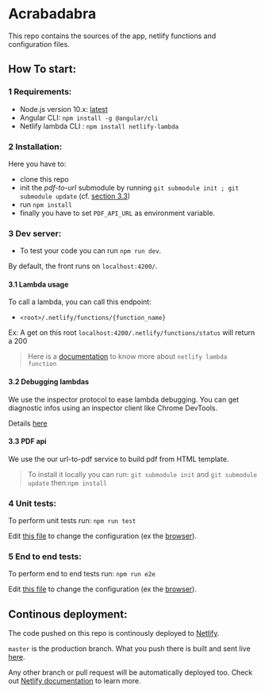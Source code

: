 # Acrabadabra

This repo contains the sources of the app, netlify functions and configuration files.

## How To start:

### 1 Requirements:

* Node.js version 10.x: [latest](https://nodejs.org/en/download/current/)
* Angular CLI: `npm install -g @angular/cli`
* Netlify lambda CLI : `npm install netlify-lambda`
    
### 2 Installation:

Here you have to:
* clone this repo
* init the _pdf-to-url_ submodule by running `git submodule init ; git submodule update` (cf. [section 3.3](#3.3-pdf-api))
* run `npm install`
* finally you have to set `PDF_API_URL` as environment variable.
    
### 3 Dev server:

* To test your code you can run `npm run dev`.
   
 By default, the front runs on `localhost:4200/`.

#### 3.1 Lambda usage

To call a lambda, you can call this endpoint:
- `<root>/.netlify/functions/{function_name}`

Ex: A get on this root `localhost:4200/.netlify/functions/status` will return a 200

> Here is a [documentation](https://www.netlify.com/docs/functions/#javascript-lambda-functions) to know more about `netlify lambda function`

#### 3.2 Debugging lambdas

We use the inspector protocol to ease lambda debugging. You can get diagnostic infos using an inspector client like Chrome DevTools.

Details [here](https://nodejs.org/en/docs/guides/debugging-getting-started/)

#### 3.3 PDF api

We use the our url-to-pdf service to build pdf from HTML template.
> To install it locally you can run: `git submodule init` and `git submodule update` then:`npm install`

### 4 Unit tests:

 To perform unit tests run:
    `npm run test`

Edit [this file](https://github.com/Iteatime/Acrabadabra/blob/master/src/karma.conf.js) to change the configuration
(ex the [browser](https://karma-runner.github.io/3.0/config/browsers.html)).

### 5 End to end tests:

 To perform end to end tests run:
    `npm run e2e`

Edit [this file](https://github.com/Iteatime/Acrabadabra/blob/master/e2e/protractor.conf.js) to change the configuration
(ex the [browser](https://github.com/angular/protractor/blob/master/docs/browser-setup.md)).

## Continous deployment:

The code pushed on this repo is continously deployed to [Netlify](https://www.netlify.com/).

`master` is the production branch. What you push there is built and sent live [here](https://acrabadabra.netlify.com/).

Any other branch or pull request will be automatically deployed too. Check out [Netlify documentation](https://www.netlify.com/docs/continuous-deployment/) to learn more.
